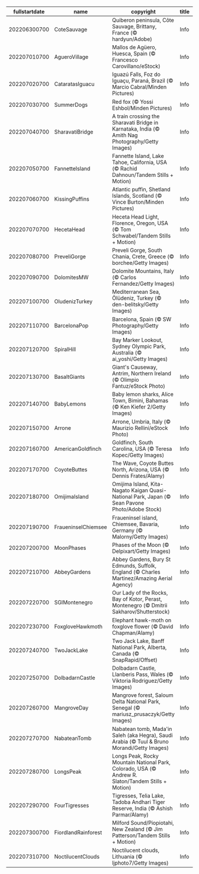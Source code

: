 |fullstartdate|name|copyright|title|image|
|--|--|--|--|--|
202206300700|CoteSauvage|Quiberon peninsula, Côte Sauvage, Brittany, France (© hardyun/Adobe)|Info|![](/en-AU/2022/07/202206300700CoteSauvage.jpg)|
202207010700|AgueroVillage|Mallos de Agüero, Huesca, Spain (© Francesco Carovillano/eStock)|Info|![](/en-AU/2022/07/202207010700AgueroVillage.jpg)|
202207020700|CataratasIguacu|Iguazú Falls, Foz do Iguaçu, Paraná, Brazil (© Marcio Cabral/Minden Pictures)|Info|![](/en-AU/2022/07/202207020700CataratasIguacu.jpg)|
202207030700|SummerDogs|Red fox (© Yossi Eshbol/Minden Pictures)|Info|![](/en-AU/2022/07/202207030700SummerDogs.jpg)|
202207040700|SharavatiBridge|A train crossing the Sharavati Bridge in Karnataka, India (© Amith Nag Photography/Getty Images)|Info|![](/en-AU/2022/07/202207040700SharavatiBridge.jpg)|
202207050700|FannetteIsland|Fannette Island, Lake Tahoe, California, USA (© Rachid Dahnoun/Tandem Stills + Motion)|Info|![](/en-AU/2022/07/202207050700FannetteIsland.jpg)|
202207060700|KissingPuffins|Atlantic puffin, Shetland Islands, Scotland (© Vince Burton/Minden Pictures)|Info|![](/en-AU/2022/07/202207060700KissingPuffins.jpg)|
202207070700|HecetaHead|Heceta Head Light, Florence, Oregon, USA (© Tom Schwabel/Tandem Stills + Motion)|Info|![](/en-AU/2022/07/202207070700HecetaHead.jpg)|
202207080700|PreveliGorge|Preveli Gorge, South Chania, Crete, Greece (© borchee/Getty Images)|Info|![](/en-AU/2022/07/202207080700PreveliGorge.jpg)|
202207090700|DolomitesMW|Dolomite Mountains, Italy (© Carlos Fernandez/Getty Images)|Info|![](/en-AU/2022/07/202207090700DolomitesMW.jpg)|
202207100700|OludenizTurkey|Mediterranean Sea, Ölüdeniz, Turkey (© den-belitsky/Getty Images)|Info|![](/en-AU/2022/07/202207100700OludenizTurkey.jpg)|
202207110700|BarcelonaPop|Barcelona, Spain (© SW Photography/Getty Images)|Info|![](/en-AU/2022/07/202207110700BarcelonaPop.jpg)|
202207120700|SpiralHill|Bay Marker Lookout, Sydney Olympic Park, Australia (© ai_yoshi/Getty Images)|Info|![](/en-AU/2022/07/202207120700SpiralHill.jpg)|
202207130700|BasaltGiants|Giant's Causeway, Antrim, Northern Ireland (© Olimpio Fantuz/eStock Photo)|Info|![](/en-AU/2022/07/202207130700BasaltGiants.jpg)|
202207140700|BabyLemons|Baby lemon sharks, Alice Town, Bimini, Bahamas (© Ken Kiefer 2/Getty Images)|Info|![](/en-AU/2022/07/202207140700BabyLemons.jpg)|
202207150700|Arrone|Arrone, Umbria, Italy (© Maurizio Rellini/eStock Photo)|Info|![](/en-AU/2022/07/202207150700Arrone.jpg)|
202207160700|AmericanGoldfinch|Goldfinch, South Carolina, USA (© Teresa Kopec/Getty Images)|Info|![](/en-AU/2022/07/202207160700AmericanGoldfinch.jpg)|
202207170700|CoyoteButtes|The Wave, Coyote Buttes North, Arizona, USA (© Dennis Frates/Alamy)|Info|![](/en-AU/2022/07/202207170700CoyoteButtes.jpg)|
202207180700|OmijimaIsland|Omijima Island, Kita-Nagato Kaigan Quasi-National Park, Japan (© Sean Pavone Photo/Adobe Stock)|Info|![](/en-AU/2022/07/202207180700OmijimaIsland.jpg)|
202207190700|FraueninselChiemsee|Fraueninsel island, Chiemsee, Bavaria, Germany (© Malorny/Getty Images)|Info|![](/en-AU/2022/07/202207190700FraueninselChiemsee.jpg)|
202207200700|MoonPhases|Phases of the Moon (© Delpixart/Getty Images)|Info|![](/en-AU/2022/07/202207200700MoonPhases.jpg)|
202207210700|AbbeyGardens|Abbey Gardens, Bury St Edmunds, Suffolk, England (© Charles Martinez/Amazing Aerial Agency)|Info|![](/en-AU/2022/07/202207210700AbbeyGardens.jpg)|
202207220700|SGIMontenegro|Our Lady of the Rocks, Bay of Kotor, Perast, Montenegro (© Dmitrii Sakharov/Shutterstock)|Info|![](/en-AU/2022/07/202207220700SGIMontenegro.jpg)|
202207230700|FoxgloveHawkmoth|Elephant hawk-moth on foxglove flower (© David Chapman/Alamy)|Info|![](/en-AU/2022/07/202207230700FoxgloveHawkmoth.jpg)|
202207240700|TwoJackLake|Two Jack Lake, Banff National Park, Alberta, Canada (© SnapRapid/Offset)|Info|![](/en-AU/2022/07/202207240700TwoJackLake.jpg)|
202207250700|DolbadarnCastle|Dolbadarn Castle, Llanberis Pass, Wales (© Viktoria Rodriguez/Getty Images)|Info|![](/en-AU/2022/07/202207250700DolbadarnCastle.jpg)|
202207260700|MangroveDay|Mangrove forest, Saloum Delta National Park, Senegal (© mariusz_prusaczyk/Getty Images)|Info|![](/en-AU/2022/07/202207260700MangroveDay.jpg)|
202207270700|NabateanTomb|Nabatean tomb, Mada'in Saleh (aka Hegra), Saudi Arabia (© Tuul & Bruno Morandi/Getty Images)|Info|![](/en-AU/2022/07/202207270700NabateanTomb.jpg)|
202207280700|LongsPeak|Longs Peak, Rocky Mountain National Park, Colorado, USA (© Andrew R. Slaton/Tandem Stills + Motion)|Info|![](/en-AU/2022/07/202207280700LongsPeak.jpg)|
202207290700|FourTigresses|Tigresses, Telia Lake, Tadoba Andhari Tiger Reserve, India (© Ashish Parmar/Alamy)|Info|![](/en-AU/2022/07/202207290700FourTigresses.jpg)|
202207300700|FiordlandRainforest|Milford Sound/Piopiotahi, New Zealand (© Jim Patterson/Tandem Stills + Motion)|Info|![](/en-AU/2022/07/202207300700FiordlandRainforest.jpg)|
202207310700|NoctilucentClouds|Noctilucent clouds, Lithuania (© ljphoto7/Getty Images)|Info|![](/en-AU/2022/07/202207310700NoctilucentClouds.jpg)|
